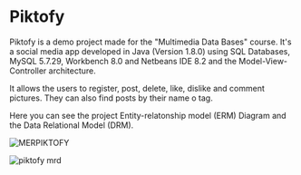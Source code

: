 # Piktofy

Piktofy is a demo project made for the "Multimedia Data Bases" course. It's a social media app developed in Java (Version 1.8.0) using SQL Databases, MySQL 5.7.29, Workbench 8.0 and Netbeans IDE 8.2 and the Model-View-Controller architecture. 

It allows the users to register, post, delete, like, dislike and comment pictures. They can also find posts by their name o tag.


Here you can see the project Entity-relatonship model (ERM) Diagram and the Data Relational Model (DRM).

![MERPIKTOFY](https://user-images.githubusercontent.com/42383401/110209469-ca3bb880-7e5a-11eb-9e7c-68987082be02.png)






![piktofy mrd](https://user-images.githubusercontent.com/42383401/110209510-02db9200-7e5b-11eb-8909-64ce4331ed32.PNG)


